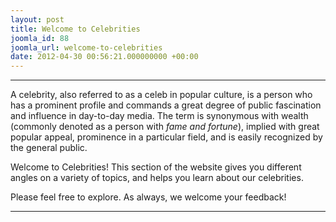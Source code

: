 ```yaml
---
layout: post
title: Welcome to Celebrities
joomla_id: 88
joomla_url: welcome-to-celebrities
date: 2012-04-30 00:56:21.000000000 +00:00
---
```

* * *

A celebrity, also referred to as a celeb in popular culture, is a person who has a prominent profile and commands a great degree of public fascination and influence in day-to-day media. The term is synonymous with wealth (commonly denoted as a person with _fame and fortune_), implied with great popular appeal, prominence in a particular field, and is easily recognized by the general public.

Welcome to Celebrities! This section of the website gives you different angles on a variety of topics, and helps you learn about our celebrities.

Please feel free to explore. As always, we welcome your feedback!

* * *



